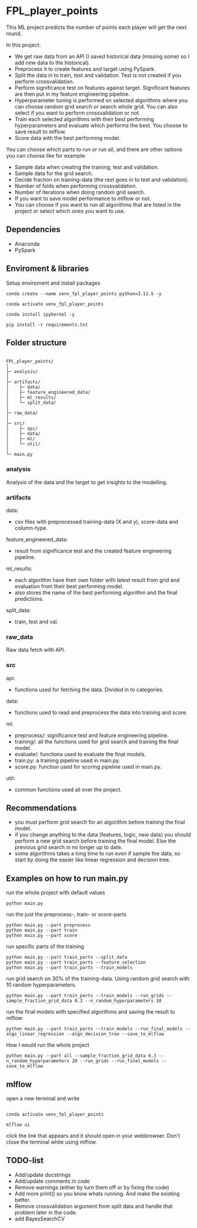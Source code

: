 # FPL_player_points

This ML project predicts the number of points each player will get the next round.

In this project:
- We get raw data from an API (I saved historical data (missing some) so I add new data to the historical).
- Preprocess it to create features and target using PySpark.
- Split the data in to train, test and validation. Test is not created if you perform crossvalidation.
- Perform significance test on features against target. Significant features are then put in my feature engineering pipeline. 
- Hyperparameter tuning is performed on selected algorithms where you can choose random grid search or search whole grid. You can also select if you want to perform crossvalidation or not. 
- Train each selected algorithms with their best performing hyperparameters and evaluate which performs the best. You choose to save result to mlflow. 
- Score data with the best performing model. 

You can choose which parts to run or run all, and there are other options you can choose like for example:
- Sample data when creating the training, test and validation.
- Sample data for the grid search.
- Decide fraction on training-data (the rest goes in to test and validation).
- Number of folds when performing crossvalidation.
- Number of iterations when doing random grid search.
- If you want to save model performance to mlflow or not.
- You can choose if you want to run all algorithms that are listed in the project or select which ones you want to use.


## Dependencies 

- Anaconda 
- PySpark

## Enviroment & libraries

Setup enviroment and install packages

```
conda create --name venv_fpl_player_points python=3.11.5 -y

conda activate venv_fpl_player_points

conda install ipykernel -y

pip install -r requirements.txt

```


## Folder structure

```

FPL_player_points/
│
├─ analysis/
│
├─ artifacts/
│    ├─ data/
│    ├─ feature_engineered_data/
│    ├─ ml_results/
│    └─ split_data/
│
├─ raw_data/
│
├─ src/
│    ├─ api/
│    ├─ data/
│    ├─ ml/
│    └─ util/
│
└─ main.py

```

### analysis
Analysis of the data and the target to get insights to the modelling. 


### artifacts

data:
- csv files with preprocessed training-data (X and y), score-data and column-type.

feature_engineered_data:
- result from significance test and the created feature engineering pipeline.

ml_results:
- each algorithm have their own folder with latest result from grid and evaluation from their best performing model.
- also stores the name of the best performing algorithm and the final predictions.

split_data:
- train, test and val. 


### raw_data

Raw data fetch with API. 


### src

api:
- functions used for fetching the data. Divided in to categories.

data:
- functions used to read and preprocess the data into training and score. 

ml:
- preprocess/: significance test and feature engineering pipeline.
- training/: all the functions used for grid search and training the final model.
- evaluate/: functions used to evaluate the final models. 
- train.py: a training pipeline used in main.py.
- score.py: function used for scoring pipeline used in main.py.

util:
- common functions used all over the project.


## Recommendations

- you must perform grid search for an algorithm before training the final model. 
- if you change anything to the data (features, logic, new data) you should perform a new grid search before training the final model. Else the previous grid search in no longer up to date.
- some algorithms takes a long time to run even if sample the data, so start by doing the easier like linear regression and decision tree. 


## Examples on how to run main.py

run the whole project with default values
```
python main.py
```

run the just the preprocess-, train- or score-parts
```
python main.py --part preprocess
python main.py --part train
python main.py --part score
```

run specific parts of the training
```
python main.py --part train_parts --split_data
python main.py --part train_parts --feature_selection
python main.py --part train_parts --train_models
```

run grid search on 30% of the training-data. Using random grid search with 10 random hyperparameters.
```
python main.py --part train_parts --train_models --run_grids --sample_fraction_grid_data 0.3 --n_random_hyperparameters 10
```

run the final models with specified algorithms and saving the result to mlflow
```
python main.py --part train_parts --train_models --run_final_models --algo_linear_regression --algo_decision_tree --save_to_mlflow
```

How I would run the whole project
```
python main.py --part all --sample_fraction_grid_data 0.3 --n_random_hyperparameters 20 --run_grids --run_final_models --save_to_mlflow
```

## mlflow

open a new terminal and write
```

conda activate venv_fpl_player_points

mlflow ui

```

click the link that appears and it should open in your webbrowser. Don't close the terminal while using mlflow.


## TODO-list

- Add/update docstrings
- Add/update comments in code
- Remove warnings (either by turn them off or by fixing the code)
- Add more print() so you know whats running. And make the existing better.
- Remove crossvalidation argument from split data and handle that problem later in the code. 
- add BayesSearchCV
